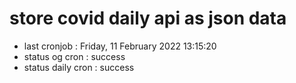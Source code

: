 # store covid daily api as json data

- last cronjob : Friday, 11 February 2022 13:15:20
- status og cron : success
- status daily cron : success
      
      
